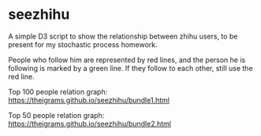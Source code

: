 # seezhihu
A simple D3 script to show the relationship between zhihu users, to be present for my stochastic process homework.

People who follow him are represented by red lines, and the person he is following is marked by a green line.
If they follow to each other, still use the red line.


Top 100 people relation graph: https://theigrams.github.io/seezhihu/bundle1.html

Top 50 people relation graph: https://theigrams.github.io/seezhihu/bundle2.html
